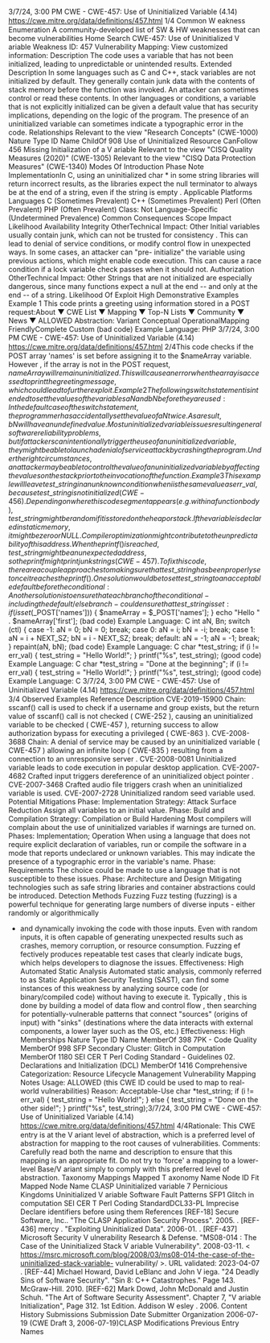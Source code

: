 3/7/24, 3:00 PM CWE - CWE-457: Use of Uninitialized Variable (4.14)
https://cwe.mitre.org/data/deﬁnitions/457.html 1/4
Common W eakness Enumeration
A community-developed list of SW & HW weaknesses that can become
vulnerabilities
Home Search
CWE-457: Use of Uninitialized V ariable
Weakness ID: 457
Vulnerability Mapping: 
View customized information:
 Description
The code uses a variable that has not been initialized, leading to unpredictable or unintended results.
 Extended Description
In some languages such as C and C++, stack variables are not initialized by default. They generally contain junk data with the
contents of stack memory before the function was invoked. An attacker can sometimes control or read these contents. In other
languages or conditions, a variable that is not explicitly initialized can be given a default value that has security implications,
depending on the logic of the program. The presence of an uninitialized variable can sometimes indicate a typographic error in the
code.
 Relationships
 Relevant to the view "Research Concepts" (CWE-1000)
Nature Type ID Name
ChildOf 908 Use of Uninitialized Resource
CanFollow 456 Missing Initialization of a V ariable
 Relevant to the view "CISQ Quality Measures (2020)" (CWE-1305)
 Relevant to the view "CISQ Data Protection Measures" (CWE-1340)
 Modes Of Introduction
Phase Note
ImplementationIn C, using an uninitialized char \* in some string libraries will return incorrect results, as the libraries expect the
null terminator to always be at the end of a string, even if the string is empty .
 Applicable Platforms
Languages
C (Sometimes Prevalent)
C++ (Sometimes Prevalent)
Perl (Often Prevalent)
PHP (Often Prevalent)
Class: Not Language-Specific (Undetermined Prevalence)
 Common Consequences
Scope Impact Likelihood
Availability
Integrity
OtherTechnical Impact: Other
Initial variables usually contain junk, which can not be trusted for consistency . This can lead to denial
of service conditions, or modify control flow in unexpected ways. In some cases, an attacker can "pre-
initialize" the variable using previous actions, which might enable code execution. This can cause a
race condition if a lock variable check passes when it should not.
Authorization
OtherTechnical Impact: Other
Strings that are not initialized are especially dangerous, since many functions expect a null at the end
-- and only at the end -- of a string.
 Likelihood Of Exploit
High
 Demonstrative Examples
Example 1
This code prints a greeting using information stored in a POST request:About ▼ CWE List ▼ Mapping ▼ Top-N Lists ▼ Community ▼ News ▼
ALLOWED
Abstraction: Variant
Conceptual OperationalMapping
FriendlyComplete Custom
(bad code) Example Language: PHP 3/7/24, 3:00 PM CWE - CWE-457: Use of Uninitialized Variable (4.14)
https://cwe.mitre.org/data/deﬁnitions/457.html 2/4This code checks if the POST array 'names' is set before assigning it to the $nameArray variable. However , if the array is not in the
POST request, $nameArray will remain uninitialized. This will cause an error when the array is accessed to print the greeting
message, which could lead to further exploit.
Example 2
The following switch statement is intended to set the values of the variables aN and bN before they are used:
In the default case of the switch statement, the programmer has accidentally set the value of aN twice. As a result, bN will have an
undefined value. Most uninitialized variable issues result in general software reliability problems, but if attackers can intentionally
trigger the use of an uninitialized variable, they might be able to launch a denial of service attack by crashing the program. Under the
right circumstances, an attacker may be able to control the value of an uninitialized variable by af fecting the values on the stack prior
to the invocation of the function.
Example 3
This example will leave test\_string in an unknown condition when i is the same value as err\_val, because test\_string is not initialized
(CWE-456 ). Depending on where this code segment appears (e.g. within a function body), test\_string might be random if it is stored
on the heap or stack. If the variable is declared in static memory , it might be zero or NULL. Compiler optimization might contribute to
the unpredictability of this address.
When the printf() is reached, test\_string might be an unexpected address, so the printf might print junk strings ( CWE-457 ).
To fix this code, there are a couple approaches to making sure that test\_string has been properly set once it reaches the printf().
One solution would be to set test\_string to an acceptable default before the conditional:
Another solution is to ensure that each branch of the conditional - including the default/else branch - could ensure that test\_string is
set:if (isset($\_POST['names'])) {
$nameArray = $\_POST['names'];
}
echo "Hello " . $nameArray['first'];
(bad code) Example Language: C 
int aN, Bn;
switch (ctl) {
case -1:
aN = 0;
bN = 0;
break;
case 0:
aN = i;
bN = -i;
break;
case 1:
aN = i + NEXT\_SZ;
bN = i - NEXT\_SZ;
break;
default:
aN = -1;
aN = -1;
break;
}
repaint(aN, bN);
(bad code) Example Language: C 
char \*test\_string;
if (i != err\_val)
{
test\_string = "Hello World!";
}
printf("%s", test\_string);
(good code) Example Language: C 
char \*test\_string = "Done at the beginning";
if (i != err\_val)
{
test\_string = "Hello World!";
}
printf("%s", test\_string);
(good code) Example Language: C 3/7/24, 3:00 PM CWE - CWE-457: Use of Uninitialized Variable (4.14)
https://cwe.mitre.org/data/deﬁnitions/457.html 3/4
 Observed Examples
Reference Description
CVE-2019-15900 Chain: sscanf() call is used to check if a username and group exists, but the return value of sscanf()
call is not checked ( CWE-252 ), causing an uninitialized variable to be checked ( CWE-457 ), returning
success to allow authorization bypass for executing a privileged ( CWE-863 ).
CVE-2008-3688 Chain: A denial of service may be caused by an uninitialized variable ( CWE-457 ) allowing an infinite
loop ( CWE-835 ) resulting from a connection to an unresponsive server .
CVE-2008-0081 Uninitialized variable leads to code execution in popular desktop application.
CVE-2007-4682 Crafted input triggers dereference of an uninitialized object pointer .
CVE-2007-3468 Crafted audio file triggers crash when an uninitialized variable is used.
CVE-2007-2728 Uninitialized random seed variable used.
 Potential Mitigations
Phase: Implementation
Strategy: Attack Surface Reduction
Assign all variables to an initial value.
Phase: Build and Compilation
Strategy: Compilation or Build Hardening
Most compilers will complain about the use of uninitialized variables if warnings are turned on.
Phases: Implementation; Operation
When using a language that does not require explicit declaration of variables, run or compile the software in a mode that reports
undeclared or unknown variables. This may indicate the presence of a typographic error in the variable's name.
Phase: Requirements
The choice could be made to use a language that is not susceptible to these issues.
Phase: Architecture and Design
Mitigating technologies such as safe string libraries and container abstractions could be introduced.
 Detection Methods
Fuzzing
Fuzz testing (fuzzing) is a powerful technique for generating large numbers of diverse inputs - either randomly or algorithmically
- and dynamically invoking the code with those inputs. Even with random inputs, it is often capable of generating unexpected
results such as crashes, memory corruption, or resource consumption. Fuzzing ef fectively produces repeatable test cases that
clearly indicate bugs, which helps developers to diagnose the issues.
Effectiveness: High
Automated Static Analysis
Automated static analysis, commonly referred to as Static Application Security Testing (SAST), can find some instances of this
weakness by analyzing source code (or binary/compiled code) without having to execute it. Typically , this is done by building a
model of data flow and control flow , then searching for potentially-vulnerable patterns that connect "sources" (origins of input)
with "sinks" (destinations where the data interacts with external components, a lower layer such as the OS, etc.)
Effectiveness: High
 Memberships
Nature Type ID Name
MemberOf 398 7PK - Code Quality
MemberOf 998 SFP Secondary Cluster: Glitch in Computation
MemberOf 1180 SEI CER T Perl Coding Standard - Guidelines 02. Declarations and Initialization (DCL)
MemberOf 1416 Comprehensive Categorization: Resource Lifecycle Management
 Vulnerability Mapping Notes
Usage: ALLOWED (this CWE ID could be used to map to real-world vulnerabilities)
Reason: Acceptable-Use
char \*test\_string;
if (i != err\_val)
{
test\_string = "Hello World!";
}
else {
test\_string = "Done on the other side!";
}
printf("%s", test\_string);3/7/24, 3:00 PM CWE - CWE-457: Use of Uninitialized Variable (4.14)
https://cwe.mitre.org/data/deﬁnitions/457.html 4/4Rationale:
This CWE entry is at the V ariant level of abstraction, which is a preferred level of abstraction for mapping to the root causes of
vulnerabilities.
Comments:
Carefully read both the name and description to ensure that this mapping is an appropriate fit. Do not try to 'force' a mapping to a
lower-level Base/V ariant simply to comply with this preferred level of abstraction.
 Taxonomy Mappings
Mapped T axonomy Name Node ID Fit Mapped Node Name
CLASP Uninitialized variable
7 Pernicious Kingdoms Uninitialized V ariable
Software Fault Patterns SFP1 Glitch in computation
SEI CER T Perl Coding
StandardDCL33-PL Imprecise Declare identifiers before using them
 References
[REF-18] Secure Software, Inc.. "The CLASP Application Security Process". 2005.
.
[REF-436] mercy . "Exploiting Uninitialized Data". 2006-01.
.
[REF-437] Microsoft Security V ulnerability Research & Defense. "MS08-014 : The Case of the Uninitialized Stack V ariable
Vulnerability". 2008-03-11. < https://msrc.microsoft.com/blog/2008/03/ms08-014-the-case-of-the-uninitialized-stack-variable-
vulnerability/ >. URL validated: 2023-04-07 .
[REF-44] Michael Howard, David LeBlanc and John V iega. "24 Deadly Sins of Software Security". "Sin 8: C++ Catastrophes."
Page 143. McGraw-Hill. 2010.
[REF-62] Mark Dowd, John McDonald and Justin Schuh. "The Art of Software Security Assessment". Chapter 7, "V ariable
Initialization", Page 312. 1st Edition. Addison W esley . 2006.
 Content History
 Submissions
Submission Date Submitter Organization
2006-07-19
(CWE Draft 3, 2006-07-19)CLASP
 Modifications
 Previous Entry Names